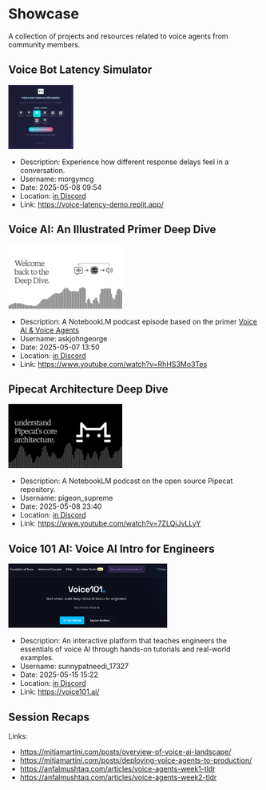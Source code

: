 # Showcase

A collection of projects and resources related to voice agents from community members.

## Voice Bot Latency Simulator

<img src="./media/voice-bot-latency-simulator-interface.png" alt="Voice Bot Latency Simulator Interface" height="128px" />

- Description: Experience how different response delays feel in a conversation.
- Username: morgymcg
- Date: 2025-05-08 09:54
- Location: [in Discord](https://discord.com/channels/1239284677165056021/1370041616500396153/1370081553941790730)
- Link: https://voice-latency-demo.replit.app/


## Voice AI: An Illustrated Primer Deep Dive

<img src="./media/voice-ai-illustrated-primer-the-deep-dive-thumbnail.png" alt="Voice AI: An Illustrated Primer Deep Dive" height="128px" />

- Description: A NotebookLM podcast episode based on the primer [Voice AI & Voice Agents](https://voiceaiandvoiceagents.com/)
- Username: askjohngeorge
- Date: 2025-05-07 13:50
- Location: [in Discord](https://discord.com/channels/1239284677165056021/1369476628035403816/1369778352973676544)
- Link: https://www.youtube.com/watch?v=RhHS3Mo3Tes


## Pipecat Architecture Deep Dive

<img src="./media/pipecat-architecture-components-and-development-thumbnail.png" alt="Pipecat Architecture Deep Dive" height="128px" />

- Description: A NotebookLM podcast on the open source Pipecat repository.
- Username: pigeon_supreme
- Date: 2025-05-08 23:40
- Location: [in Discord](https://discord.com/channels/1239284677165056021/1370041616500396153/1370289359374254080)
- Link: https://www.youtube.com/watch?v=7ZLQjJvLLyY


## Voice 101 AI: Voice AI Intro for Engineers

<img src="./media/voice-101-ai-thumbnail.png" alt="Voice 101 AI" height="128px" />

- Description: An interactive platform that teaches engineers the essentials of voice AI through hands-on tutorials and real-world examples.
- Username: sunnypatneedi_17327
- Date: 2025-05-15 15:22
- Location: [in Discord](https://discord.com/channels/1239284677165056021/1260602628803395645/1372670441084289096)
- Link: https://voice101.ai/


## Session Recaps

Links:
- https://mitjamartini.com/posts/overview-of-voice-ai-landscape/
- https://mitjamartini.com/posts/deploying-voice-agents-to-production/
- https://anfalmushtaq.com/articles/voice-agents-week1-tldr
- https://anfalmushtaq.com/articles/voice-agents-week2-tldr